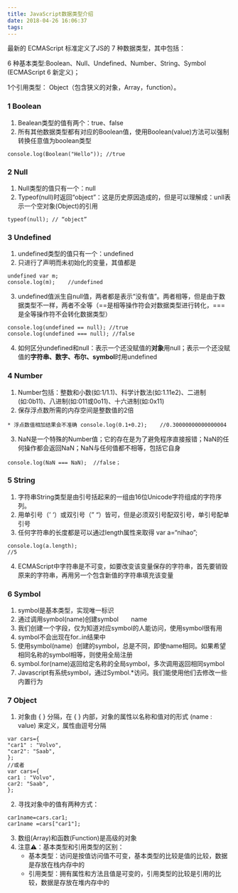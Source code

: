 ```yaml
---
title: JavaScript数据类型介绍
date: 2018-04-26 16:06:37
tags:
---
```


最新的 ECMAScript 标准定义了JS的 7 种数据类型<escape><!-- more --></escape>，其中包括：

6 种基本类型:Boolean、Null、Undefined、Number、String、Symbol (ECMAScript 6 新定义)；

1个引用类型： Object（包含狭义的对象，Array，function）。

### 1  Boolean
1. Bealean类型的值有两个：true、false
2. 所有其他数据类型都有对应的Boolean值，使用Boolean(value)方法可以强制转换任意值为boolean类型
```
console.log(Boolean("Hello")); //true
```

### 2  Null
1. Null类型的值只有一个：null
2. Typeof(null)时返回“object”：这是历史原因造成的，但是可以理解成：unll表示一个空对象(Object)的引用
```
typeof(null); // “object”
```

### 3  Undefined
1. undefined类型的值只有一个：undefined
2. 只进行了声明而未初始化的变量，其值都是
```
undefined var m;
console.log(m);    //undefined
```
3. undefined值派生自null值，两者都是表示“没有值”。两者相等，但是由于数据类型不一样，两者不全等（==是相等操作符会对数据类型进行转化，===是全等操作符不会转化数据类型）
```
console.log(undefined == null); //true 
console.log(undefined === null); //false
```
4. 如何区分undefined和null：表示一个还没赋值的**对象**用null；表示一个还没赋值的**字符串、数字、布尔、symbol**时用undefined

### 4  Number
1. Number包括：整数和小数(如:1/1.1)、科学计数法(如:1.11e2)、二进制(如:0b11)、八进制(如:011或0o11)、十六进制(如:0x11)
2. 保存浮点数所需的内存空间是整数值的2倍
```
* 浮点数值相加结果会不准确 console.log(0.1+0.2);    //0.30000000000000004
```

3. NaN是一个特殊的Number值；它的存在是为了避免程序直接报错；NaN的任何操作都会返回NaN；NaN与任何值都不相等，包括它自身 
```
console.log(NaN === NaN);  //false；
```

### 5  String
1. 字符串String类型是由引号括起来的一组由16位Unicode字符组成的字符序列。
2. 用单引号（’ ‘）或双引号（” “）皆可，但是必须双引号配双引号，单引号配单引号
3. 任何字符串的长度都是可以通过length属性来取得 var a=“nihao”;
```
console.log(a.length);
//5
```

4. ECMAScript中字符串是不可变，如要改变该变量保存的字符串，首先要销毁原来的字符串，再用另一个包含新值的字符串填充该变量

### 6  Symbol
1. symbol是基本类型，实现唯一标识　　
2. 通过调用symbol(name)创建symbol　　name
3. 我们创建一个字段，仅为知道对应symbol的人能访问，使用symbol很有用　　
4. symbol不会出现在for..in结果中　　
5. 使用symbol(name）创建的symbol，总是不同，即使name相同。如果希望相同名称的symbol相等，则使用全局注册　　
6. symbol.for(name)返回给定名称的全局symbol，多次调用返回相同symbol　　
7. Javascript有系统symbol，通过Symbol.*访问。我们能使用他们去修改一些内置行为

### 7  Object
1. 对象由 { } 分隔，在 { } 内部，对象的属性以名称和值对的形式 (name : value) 来定义，属性由逗号分隔　
```
var cars={
"car1" : "Volvo",
"car2": "Saab",
}; 
//或者
var cars={
car1 : "Volvo",
car2: "Saab",
}; 
```
2. 寻找对象中的值有两种方式： 
```
car1name=cars.car1;
car1name =cars["car1"];
```
3. 数组(Array)和函数(Function)是高级的对象
4. 注意⚠️：基本类型和引用类型的区别：
	* 基本类型：访问是按值访问值不可变，基本类型的比较是值的比较，数据是存放在栈内存中的
	* 引用类型：拥有属性和方法且值是可变的，引用类型的比较是引用的比较，数据是存放在堆内存中的
